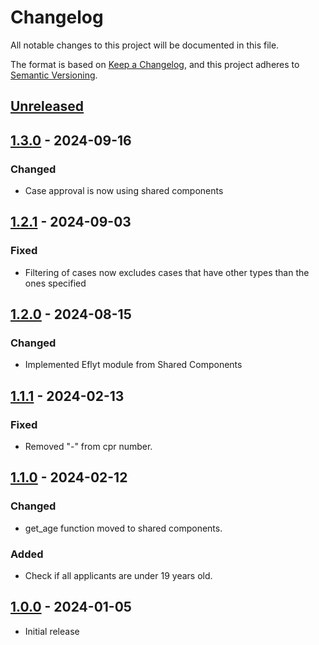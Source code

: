 # Changelog

All notable changes to this project will be documented in this file.

The format is based on [Keep a Changelog](https://keepachangelog.com/en/1.0.0/),
and this project adheres to [Semantic Versioning](https://semver.org/spec/v2.0.0.html).

## [Unreleased]

## [1.3.0] - 2024-09-16

### Changed
- Case approval is now using shared components

## [1.2.1] - 2024-09-03

### Fixed

- Filtering of cases now excludes cases that have other types than the ones specified

## [1.2.0] - 2024-08-15

### Changed

 - Implemented Eflyt module from Shared Components

## [1.1.1] - 2024-02-13

### Fixed

- Removed "-" from cpr number.

## [1.1.0] - 2024-02-12

### Changed

- get_age function moved to shared components.

### Added

- Check if all applicants are under 19 years old.

## [1.0.0] - 2024-01-05

- Initial release

[Unreleased]: https://github.com/itk-dev-rpa/ITK-dev-shared-components/compare/1.3.0...HEAD
[1.3.0]: https://github.com/itk-dev-rpa/Eflyt-gokendelse-af-logivaertsflytninger/releases/tag/1.3.0
[1.2.1]: https://github.com/itk-dev-rpa/Eflyt-gokendelse-af-logivaertsflytninger/releases/tag/1.2.1
[1.2.0]: https://github.com/itk-dev-rpa/Eflyt-gokendelse-af-logivaertsflytninger/releases/tag/1.2.0
[1.1.1]: https://github.com/itk-dev-rpa/Eflyt-gokendelse-af-logivaertsflytninger/releases/tag/1.1.1
[1.1.0]: https://github.com/itk-dev-rpa/Eflyt-gokendelse-af-logivaertsflytninger/releases/tag/1.1.0
[1.0.0]: https://github.com/itk-dev-rpa/Eflyt-gokendelse-af-logivaertsflytninger/releases/tag/1.0.0
